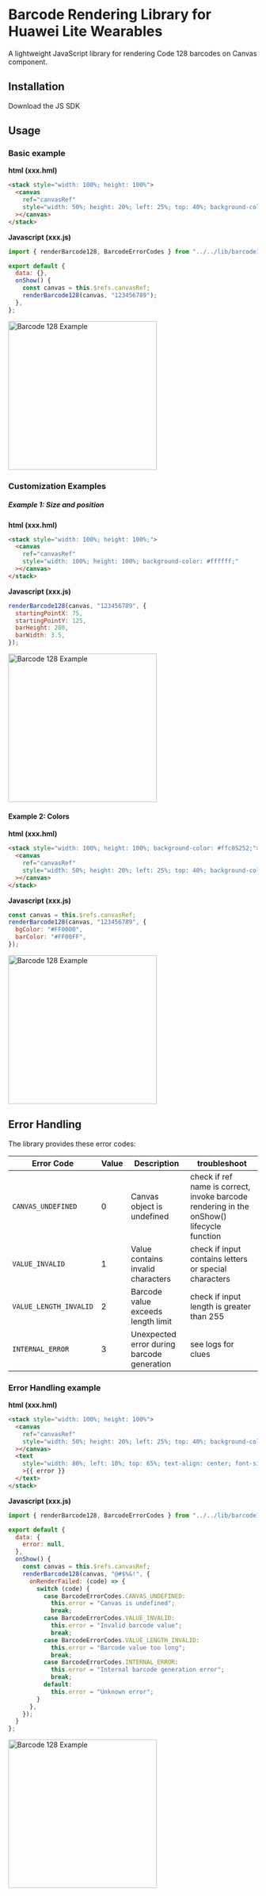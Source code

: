 # Barcode Rendering Library for Huawei Lite Wearables

A lightweight JavaScript library for rendering Code 128 barcodes on Canvas component.
 
## Installation

Download the JS SDK

## Usage

### Basic example

**html (xxx.hml)**

```html
<stack style="width: 100%; height: 100%">
  <canvas
    ref="canvasRef"
    style="width: 50%; height: 20%; left: 25%; top: 40%; background-color: #ffffff;"
  ></canvas>
</stack>
```

**Javascript (xxx.js)**

```javascript
import { renderBarcode128, BarcodeErrorCodes } from "../../lib/barcode128";

export default {
  data: {},
  onShow() {
    const canvas = this.$refs.canvasRef;
    renderBarcode128(canvas, "123456789");
  },
};
```

<img src="./.screenshots/example_usage.png" alt="Barcode 128 Example" height="300">
 
### Customization Examples

##### Example 1: Size and position

**html (xxx.hml)**

```html
<stack style="width: 100%; height: 100%;">
  <canvas
    ref="canvasRef"
    style="width: 100%; height: 100%; background-color: #ffffff;"
  ></canvas>
</stack>
```

**Javascript (xxx.js)**

```javascript
renderBarcode128(canvas, "123456789", {
  startingPointX: 75,
  startingPointY: 125,
  barHeight: 200,
  barWidth: 3.5,
});
```

<img src="./.screenshots/example_size_position.png" alt="Barcode 128 Example" height="300">

#### Example 2: Colors

**html (xxx.hml)**

```html
<stack style="width: 100%; height: 100%; background-color: #ffc05252;">
  <canvas
    ref="canvasRef"
    style="width: 50%; height: 20%; left: 25%; top: 40%; background-color: #ffc05252;"
  ></canvas>
</stack>
```

**Javascript (xxx.js)**

```javascript
const canvas = this.$refs.canvasRef;
renderBarcode128(canvas, "123456789", {
  bgColor: "#FF0000",
  barColor: "#FF00FF",
});
```

<img src="./.screenshots/example_colors.png" alt="Barcode 128 Example" height="300">

## Error Handling

The library provides these error codes:

| Error Code             | Value | Description                                | troubleshoot                                                                              |
| ---------------------- | ----- | ------------------------------------------ | ----------------------------------------------------------------------------------------- |
| `CANVAS_UNDEFINED`     | 0     | Canvas object is undefined                 | check if ref name is correct, invoke barcode rendering in the onShow() lifecycle function |
| `VALUE_INVALID`        | 1     | Value contains invalid characters          | check if input contains letters or special characters                                     |
| `VALUE_LENGTH_INVALID` | 2     | Barcode value exceeds length limit         | check if input length is greater than 255                                                 |
| `INTERNAL_ERROR`       | 3     | Unexpected error during barcode generation | see logs for clues                                                                        |

### Error Handling example

**html (xxx.hml)**

```html
<stack style="width: 100%; height: 100%">
  <canvas
    ref="canvasRef"
    style="width: 50%; height: 20%; left: 25%; top: 40%; background-color: #ffffff;"
  ></canvas>
  <text
    style="width: 80%; left: 10%; top: 65%; text-align: center; font-size: 30fp; color: red;"
    >{{ error }}
  </text>
</stack>
```

**Javascript (xxx.js)**

```javascript
import { renderBarcode128, BarcodeErrorCodes } from "../../lib/barcode128";

export default {
  data: {
    error: null,
  },
  onShow() {
    const canvas = this.$refs.canvasRef;
    renderBarcode128(canvas, "@#$%&!", {
      onRenderFailed: (code) => {
        switch (code) {
          case BarcodeErrorCodes.CANVAS_UNDEFINED:
            this.error = "Canvas is undefined";
            break;
          case BarcodeErrorCodes.VALUE_INVALID:
            this.error = "Invalid barcode value";
            break;
          case BarcodeErrorCodes.VALUE_LENGTH_INVALID:
            this.error = "Barcode value too long";
            break;
          case BarcodeErrorCodes.INTERNAL_ERROR:
            this.error = "Internal barcode generation error";
            break;
          default:
            this.error = "Unknown error";
        }
      },
    });
  }
};
```

<img src="./.screenshots/example_error.png" alt="Barcode 128 Example" height="300">
